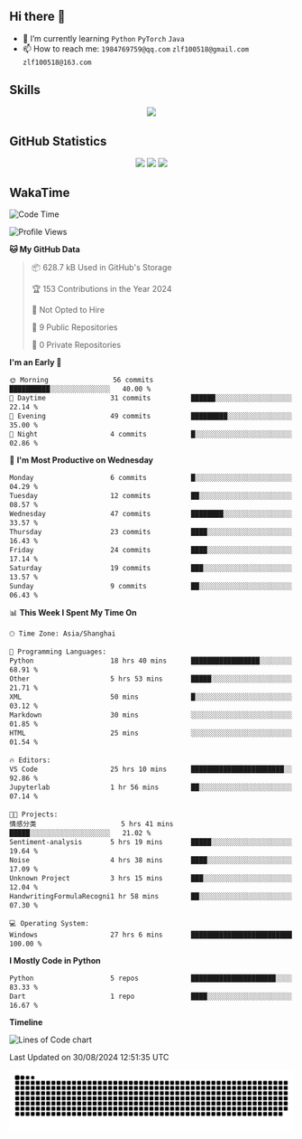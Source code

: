 ## Hi there 👋

- 🌱 I’m currently learning `Python` `PyTorch` `Java`
- 📫 How to reach me: `1984769759@qq.com` `zlf100518@gmail.com` `zlf100518@163.com`

## Skills
<div align="center"> <img src="https://skillicons.dev/icons?i=python,linux,git,github,html,css,js" /> </div>

## GitHub Statistics

<div align="center">
  <img src="https://github-readme-stats.vercel.app/api?username=mrcchenfeng&show_icons=true&theme=tokyonight" />
  <img src="https://github-readme-stats.vercel.app/api/top-langs/?username=mrcchenfeng&show_icons=true&theme=tokyonight" />
  <img src="https://github-readme-activity-graph.vercel.app/graph?username=mrcchenfeng&theme=xcode" />
</div>

## WakaTime

<!--START_SECTION:waka-->
![Code Time](http://img.shields.io/badge/Code%20Time-69%20hrs%2030%20mins-blue)

![Profile Views](http://img.shields.io/badge/Profile%20Views-2-blue)

**🐱 My GitHub Data** 

> 📦 628.7 kB Used in GitHub's Storage 
 > 
> 🏆 153 Contributions in the Year 2024
 > 
> 🚫 Not Opted to Hire
 > 
> 📜 9 Public Repositories 
 > 
> 🔑 0 Private Repositories 
 > 
**I'm an Early 🐤** 

```text
🌞 Morning                56 commits          ██████████░░░░░░░░░░░░░░░   40.00 % 
🌆 Daytime                31 commits          ██████░░░░░░░░░░░░░░░░░░░   22.14 % 
🌃 Evening                49 commits          █████████░░░░░░░░░░░░░░░░   35.00 % 
🌙 Night                  4 commits           █░░░░░░░░░░░░░░░░░░░░░░░░   02.86 % 
```
📅 **I'm Most Productive on Wednesday** 

```text
Monday                   6 commits           █░░░░░░░░░░░░░░░░░░░░░░░░   04.29 % 
Tuesday                  12 commits          ██░░░░░░░░░░░░░░░░░░░░░░░   08.57 % 
Wednesday                47 commits          ████████░░░░░░░░░░░░░░░░░   33.57 % 
Thursday                 23 commits          ████░░░░░░░░░░░░░░░░░░░░░   16.43 % 
Friday                   24 commits          ████░░░░░░░░░░░░░░░░░░░░░   17.14 % 
Saturday                 19 commits          ███░░░░░░░░░░░░░░░░░░░░░░   13.57 % 
Sunday                   9 commits           ██░░░░░░░░░░░░░░░░░░░░░░░   06.43 % 
```


📊 **This Week I Spent My Time On** 

```text
🕑︎ Time Zone: Asia/Shanghai

💬 Programming Languages: 
Python                   18 hrs 40 mins      █████████████████░░░░░░░░   68.91 % 
Other                    5 hrs 53 mins       █████░░░░░░░░░░░░░░░░░░░░   21.71 % 
XML                      50 mins             █░░░░░░░░░░░░░░░░░░░░░░░░   03.12 % 
Markdown                 30 mins             ░░░░░░░░░░░░░░░░░░░░░░░░░   01.85 % 
HTML                     25 mins             ░░░░░░░░░░░░░░░░░░░░░░░░░   01.54 % 

🔥 Editors: 
VS Code                  25 hrs 10 mins      ███████████████████████░░   92.86 % 
Jupyterlab               1 hr 56 mins        ██░░░░░░░░░░░░░░░░░░░░░░░   07.14 % 

🐱‍💻 Projects: 
情感分类                     5 hrs 41 mins       █████░░░░░░░░░░░░░░░░░░░░   21.02 % 
Sentiment-analysis       5 hrs 19 mins       █████░░░░░░░░░░░░░░░░░░░░   19.64 % 
Noise                    4 hrs 38 mins       ████░░░░░░░░░░░░░░░░░░░░░   17.09 % 
Unknown Project          3 hrs 15 mins       ███░░░░░░░░░░░░░░░░░░░░░░   12.04 % 
HandwritingFormulaRecogni1 hr 58 mins        ██░░░░░░░░░░░░░░░░░░░░░░░   07.30 % 

💻 Operating System: 
Windows                  27 hrs 6 mins       █████████████████████████   100.00 % 
```

**I Mostly Code in Python** 

```text
Python                   5 repos             █████████████████████░░░░   83.33 % 
Dart                     1 repo              ████░░░░░░░░░░░░░░░░░░░░░   16.67 % 
```



**Timeline**

![Lines of Code chart](https://raw.githubusercontent.com/mrcchenfeng/mrcchenfeng/main/assets/bar_graph.png)


 Last Updated on 30/08/2024 12:51:35 UTC
<!--END_SECTION:waka-->

<div align="center"><img src="./assets/github-snake-dark.svg" /></div>
